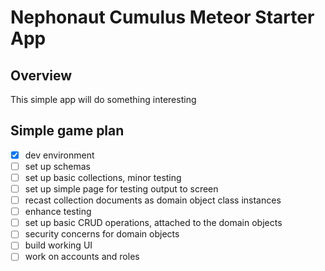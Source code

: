 # Nephonaut Cumulus Meteor Starter App

## Overview
This simple app will do something interesting


## Simple game plan
- [x] dev environment
- [ ] set up schemas
- [ ] set up basic collections, minor testing
- [ ] set up simple page for testing output to screen
- [ ] recast collection documents as domain object class instances
- [ ] enhance testing
- [ ] set up basic CRUD operations, attached to the domain objects
- [ ] security concerns for domain objects
- [ ] build working UI
- [ ] work on accounts and roles
